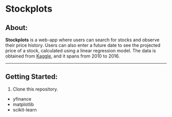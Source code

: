 # Stockplots

## About:
**Stockplots** is a web-app where users can search for stocks and observe their price history. Users can also enter a future date to see the projected price of a stock, calculated using a linear regression model. The data is obtained from [Kaggle](https://www.kaggle.com/datasets/dgawlik/nyse), and it spans from 2010 to 2016.

<hr/>

## Getting Started:
1. Clone this repository.
- yfinance
- matplotlib
- scikit-learn
